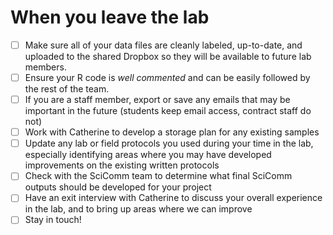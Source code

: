 # When you leave the lab

- [ ] Make sure all of your data files are cleanly labeled, up-to-date, and uploaded to the shared Dropbox so they will be available to future lab members.  
- [ ] Ensure your R code is *well commented* and can be easily followed by the rest of the team.
- [ ] If you are a staff member, export or save any emails that may be important in the future (students keep email access, contract staff do not)
- [ ] Work with Catherine to develop a storage plan for any existing samples
- [ ] Update any lab or field protocols you used during your time in the lab, especially identifying areas where you may have developed improvements on the existing written protocols
- [ ] Check with the SciComm team to determine what final SciComm outputs should be developed for your project
- [ ] Have an exit interview with Catherine to discuss your overall experience in the lab, and to bring up areas where we can improve
- [ ] Stay in touch!
